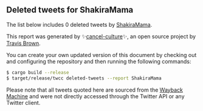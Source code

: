## Deleted tweets for ShakiraMama

The list below includes 0 deleted tweets by
[ShakiraMama](https://twitter.com/ShakiraMama).



This report was generated by ✨[cancel-culture](https://github.com/travisbrown/cancel-culture)✨,
an open source project by [Travis Brown](https://twitter.com/travisbrown).

You can create your own updated version of this document by checking out and configuring the
repository and then running the following commands:

```bash
$ cargo build --release
$ target/release/twcc deleted-tweets --report ShakiraMama
```

Please note that all tweets quoted here are sourced from the
[Wayback Machine](https://web.archive.org) and were not directly accessed through the Twitter API or
any Twitter client.

